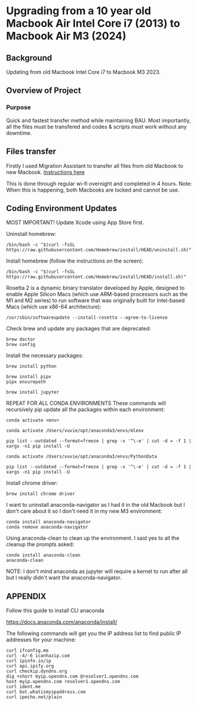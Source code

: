 # Upgrading from a 10 year old Macbook Air Intel Core i7 (2013) to Macbook Air M3 (2024)

## Background

Updating from old Macbook Intel Core i7 to Macbook M3 2023.



## Overview of Project

### Purpose

Quick and fastest transfer method while maintaining BAU. Most importantly, all the files must be transfered and codes & scripts must work without any downtime.

## Files transfer

Firstly I used Migration Assistant to transfer all files from old Macbook to new Macbook.
[Instructions here](https://support.apple.com/en-ca/102613)

This is done through regular wi-fi overnight and completed in 4 hours. Note: When this is happening, both Macbooks are locked and cannot be use.

## Coding Environment Updates

MOST IMPORTANT!
Update Xcode using App Store first.

Uninstall homebrew:
```
/bin/bash -c "$(curl -fsSL https://raw.githubusercontent.com/Homebrew/install/HEAD/uninstall.sh)"
```

Install homebrew (follow the instructions on the screen):
```
/bin/bash -c "$(curl -fsSL https://raw.githubusercontent.com/Homebrew/install/HEAD/install.sh)"
```

Rosetta 2 is a dynamic binary translator developed by Apple, designed to enable Apple Silicon Macs (which use ARM-based processors such as the M1 and M2 series) to run software that was originally built for Intel-based Macs (which use x86-64 architecture):
```
/usr/sbin/softwareupdate --install-rosetta --agree-to-license
```

Check brew and update any packages that are deprecated:
```
brew doctor
brew config
```

Install the necessary packages:
```
brew install python

brew install pipx
pipx ensurepath

brew install jupyter
```


REPEAT FOR ALL CONDA ENVIRONMENTS
These commands will recursively pip update all the packages within each environment:
```
conda activate <env>

conda activate /Users/vuvie/opt/anaconda3/envs/mlenv

pip list --outdated --format=freeze | grep -v '^\-e' | cut -d = -f 1 | xargs -n1 pip install -U

conda activate /Users/vuvie/opt/anaconda3/envs/PythonData

pip list --outdated --format=freeze | grep -v '^\-e' | cut -d = -f 1 | xargs -n1 pip install -U
```


Install chrome driver:
```
brew install chrome driver
```

I want to uninstall anaconda-navigator as I had it in the old Macbook but I don't care about it so I don't need it in my new M3 environment:
```
conda install anaconda-navigator
conda remove anaconda-navigator
```

Using anaconda-clean to clean up the environment. I said yes to all the cleanup the prompts asked:
```
conda install anaconda-clean
anaconda-clean
```

NOTE: I don't mind anaconda as jupyter will require a kernel to run after all but I really didn't want the anaconda-navigator.



## APPENDIX

Follow this guide to install CLI anaconda

https://docs.anaconda.com/anaconda/install/


The following commands will get you the IP address list to find public IP addresses for your machine:

```
curl ifconfig.me
curl -4/-6 icanhazip.com
curl ipinfo.io/ip
curl api.ipify.org
curl checkip.dyndns.org
dig +short myip.opendns.com @resolver1.opendns.com
host myip.opendns.com resolver1.opendns.com
curl ident.me
curl bot.whatismyipaddress.com
curl ipecho.net/plain
```
